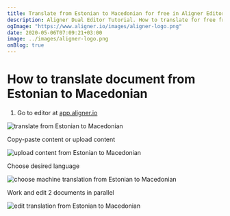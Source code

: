 ```yaml
---
title: Translate from Estonian to Macedonian for free in Aligner Editor
description: Aligner Dual Editor Tutorial. How to translate for free from Estonian to Macedonian. Aligner is multilingual document management platform. 
ogImage: "https://www.aligner.io/images/aligner-logo.png"
date: 2020-05-06T07:09:21+03:00
image: ../images/aligner-logo.png
onBlog: true
---
```


# How to translate document from Estonian to Macedonian

1. Go to editor at [app.aligner.io](https://app.aligner.io "Aligner App web page")

![translate from Estonian to Macedonian](../aligner-blank-editor.png "translate from Estonian to Macedonian")

Copy-paste content or upload content

![upload content from Estonian to Macedonian](../aligner-uploaded-document.png "upload content from Estonian to Macedonian")

Choose desired language

![choose machine translation from Estonian to Macedonian](../aligner-language-dropdown.png "choose machine translation from Estonian to Macedonian")

Work and edit 2 documents in parallel

![edit translation from Estonian to Macedonian](../aligner-double-sitded-editor.png "edit translation from Estonian to Macedonian")

